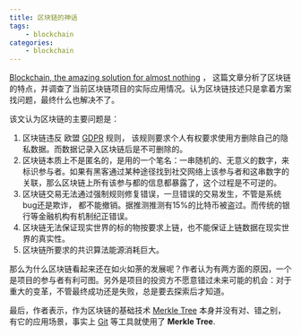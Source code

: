 ```yaml
---
title: 区块链的神话
tags:
	- blockchain
categories:
    - blockchain
---
```


[Blockchain, the amazing solution for almost nothing](https://thecorrespondent.com/655/blockchain-the-amazing-solution-for-almost-nothing/84495599980-95473476) ， 这篇文章分析了区块链的特点，并调查了当前区块链项目的实际应用情况。认为区块链技述只是拿着方案找问题，最终什么也解决不了。

该文认为区块链的主要问题是：

1. 区块链违反 欧盟 [GDPR](https://en.wikipedia.org/wiki/General_Data_Protection_Regulation) 规则， 该规则要求个人有权要求使用方删除自己的隐私数据。而数据记录入区块链后是不可删除的。
2. 区块链本质上不是匿名的，是用的一个笔名：一串随机的、无意义的数字，来标识参与者。如果有黑客通过某种途径找到社交网络上该参与者和这串数字的关联，那么区块链上所有该参与都的信息都暴露了，这个过程是不可逆的。
3. 区块链交易无法通过强制规则修复错误，一旦错误的交易发生，不管是系统bug还是欺诈， 都不能撤销。据推测推测有15%的比特币被盗过。而传统的银行等金融机构有机制纪正错误。
4. 区块链无法保证现实世界的标的物按要求上链，也不能保证上链数据在现实世界的真实性。
5. 区块链所要求的共识算法能源消耗巨大。


那么为什么区块链看起来还在如火如荼的发展呢？作者认为有两方面的原因，一个是项目的参与者有利可图。另外是项目的投资方不愿意错过未来可能的机会：对于重大的变革，不管最终成功还是失败，总是要去探索后才知道。

最后，作者表示，作为区块链的基础技术 [Merkle Tree](https://en.wikipedia.org/wiki/Merkle_tree) 本身并没有对、错之别，有它的应用场景，事实上 [Git](https://git-scm.com/) 等工具就使用了 **Merkle Tree**.